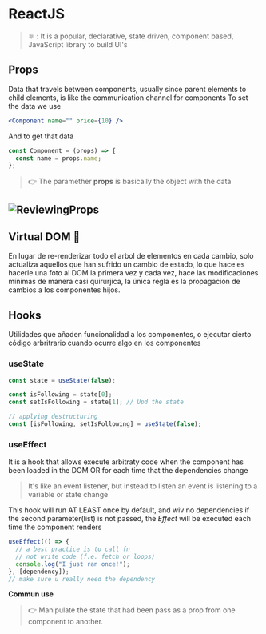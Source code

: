 # ReactJS

> ⚛️ : It is a popular, declarative, state driven, component based, JavaScript library to build UI's

## Props

Data that travels between components, usually since parent elements to child elements, is like the communication channel for components
To set the data we use

```jsx
<Component name="" price={10} />
```

And to get that data

```jsx
const Component = (props) => {
  const name = props.name;
};
```

> 👉 The paramether **props** is basically the object with the data

## ![ReviewingProps](image.png)

## Virtual DOM 🌳

En lugar de re-renderizar todo el arbol de elementos en cada cambio, solo actualiza aquellos que han sufrido un cambio de estado, lo que hace es hacerle una foto al DOM la primera vez y cada vez, hace las modificaciones mínimas de manera casi quirurjica, la única regla es la propagación de cambios a los componentes hijos.

## Hooks

Utilidades que añaden funcionalidad a los componentes, o ejecutar cierto código arbritrario cuando ocurre algo en los componentes

### useState

```jsx
const state = useState(false);

const isFollowing = state[0];
const setIsFollowing = state[1]; // Upd the state

// applying destructuring
const [isFollowing, setIsFollowing] = useState(false);
```

### useEffect

It is a hook that allows execute arbitraty code when the component has been loaded in the DOM OR for each time that the dependencies change

> It's like an event listener, but instead to listen an event is listening to a variable or state change

This hook will run AT LEAST once by default, and wiv no dependencies if the second parameter(list) is not passed, the _Effect_ will be executed each time the component renders

```js
useEffect(() => {
  // a best practice is to call fn
  // not write code (f.e. fetch or loops)
  console.log("I just ran once!");
}, [dependency]);
// make sure u really need the dependency
```

**Commun use**

> 👉 Manipulate the state that had been pass as a prop from one component to another.

